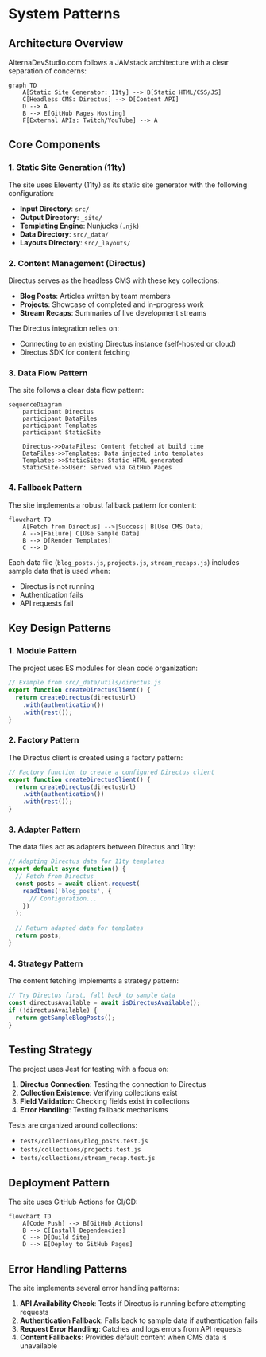 # System Patterns

## Architecture Overview

AlternaDevStudio.com follows a JAMstack architecture with a clear separation of concerns:

```mermaid
graph TD
    A[Static Site Generator: 11ty] --> B[Static HTML/CSS/JS]
    C[Headless CMS: Directus] --> D[Content API]
    D --> A
    B --> E[GitHub Pages Hosting]
    F[External APIs: Twitch/YouTube] --> A
```

## Core Components

### 1. Static Site Generation (11ty)

The site uses Eleventy (11ty) as its static site generator with the following configuration:

- **Input Directory**: `src/`
- **Output Directory**: `_site/`
- **Templating Engine**: Nunjucks (`.njk`)
- **Data Directory**: `src/_data/`
- **Layouts Directory**: `src/_layouts/`

### 2. Content Management (Directus)

Directus serves as the headless CMS with these key collections:

- **Blog Posts**: Articles written by team members
- **Projects**: Showcase of completed and in-progress work
- **Stream Recaps**: Summaries of live development streams

The Directus integration relies on:
- Connecting to an existing Directus instance (self-hosted or cloud)
- Directus SDK for content fetching

### 3. Data Flow Pattern

The site follows a clear data flow pattern:

```mermaid
sequenceDiagram
    participant Directus
    participant DataFiles
    participant Templates
    participant StaticSite
    
    Directus->>DataFiles: Content fetched at build time
    DataFiles->>Templates: Data injected into templates
    Templates->>StaticSite: Static HTML generated
    StaticSite->>User: Served via GitHub Pages
```

### 4. Fallback Pattern

The site implements a robust fallback pattern for content:

```mermaid
flowchart TD
    A[Fetch from Directus] -->|Success| B[Use CMS Data]
    A -->|Failure| C[Use Sample Data]
    B --> D[Render Templates]
    C --> D
```

Each data file (`blog_posts.js`, `projects.js`, `stream_recaps.js`) includes sample data that is used when:
- Directus is not running
- Authentication fails
- API requests fail

## Key Design Patterns

### 1. Module Pattern

The project uses ES modules for clean code organization:

```javascript
// Example from src/_data/utils/directus.js
export function createDirectusClient() {
  return createDirectus(directusUrl)
    .with(authentication())
    .with(rest());
}
```

### 2. Factory Pattern

The Directus client is created using a factory pattern:

```javascript
// Factory function to create a configured Directus client
export function createDirectusClient() {
  return createDirectus(directusUrl)
    .with(authentication())
    .with(rest());
}
```

### 3. Adapter Pattern

The data files act as adapters between Directus and 11ty:

```javascript
// Adapting Directus data for 11ty templates
export default async function() {
  // Fetch from Directus
  const posts = await client.request(
    readItems('blog_posts', {
      // Configuration...
    })
  );
  
  // Return adapted data for templates
  return posts;
}
```

### 4. Strategy Pattern

The content fetching implements a strategy pattern:

```javascript
// Try Directus first, fall back to sample data
const directusAvailable = await isDirectusAvailable();
if (!directusAvailable) {
  return getSampleBlogPosts();
}
```

## Testing Strategy

The project uses Jest for testing with a focus on:

1. **Directus Connection**: Testing the connection to Directus
2. **Collection Existence**: Verifying collections exist
3. **Field Validation**: Checking fields exist in collections
4. **Error Handling**: Testing fallback mechanisms

Tests are organized around collections:
- `tests/collections/blog_posts.test.js`
- `tests/collections/projects.test.js`
- `tests/collections/stream_recap.test.js`

## Deployment Pattern

The site uses GitHub Actions for CI/CD:

```mermaid
flowchart TD
    A[Code Push] --> B[GitHub Actions]
    B --> C[Install Dependencies]
    C --> D[Build Site]
    D --> E[Deploy to GitHub Pages]
```

## Error Handling Patterns

The site implements several error handling patterns:

1. **API Availability Check**: Tests if Directus is running before attempting requests
2. **Authentication Fallback**: Falls back to sample data if authentication fails
3. **Request Error Handling**: Catches and logs errors from API requests
4. **Content Fallbacks**: Provides default content when CMS data is unavailable
